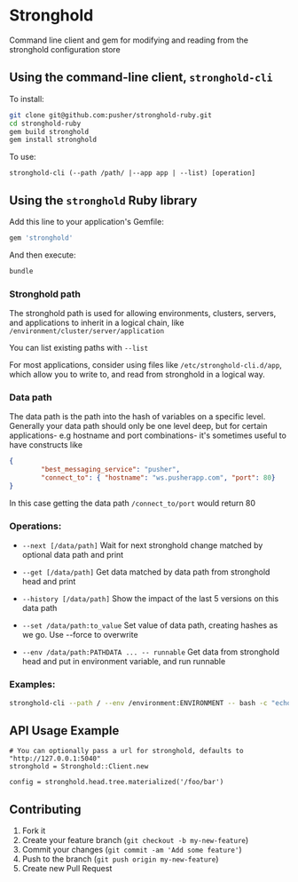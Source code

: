 # Stronghold

Command line client and gem for modifying and reading from the stronghold configuration store

## Using the command-line client, `stronghold-cli`

To install:

````bash
git clone git@github.com:pusher/stronghold-ruby.git
cd stronghold-ruby
gem build stronghold
gem install stronghold
````

To use:

````
stronghold-cli (--path /path/ |--app app | --list) [operation]
````

## Using the `stronghold` Ruby library

Add this line to your application's Gemfile:

````ruby
gem 'stronghold'
````

And then execute:

````bash
bundle
````

### Stronghold path

The stronghold path is used for allowing environments, clusters, servers, and applications to inherit in a logical chain, like `/environment/cluster/server/application`

You can list existing paths with `--list`

For most applications, consider using files like `/etc/stronghold-cli.d/app`, which allow you to write to, and read from stronghold in a logical way.

### Data path

The data path is the path into the hash of variables on a specific level.
Generally your data path should only be one level deep, but for certain applications- e.g hostname and port combinations- it's sometimes useful to have constructs like

````json
{
        "best_messaging_service": "pusher",
        "connect_to": { "hostname": "ws.pusherapp.com", "port": 80}
}
````

In this case getting the data path `/connect_to/port` would return 80

### Operations:

- `--next [/data/path]`
  Wait for next stronghold change matched by optional data path and print

- `--get [/data/path]`
  Get data matched by data path from stronghold head and print

- `--history [/data/path]`
  Show the impact of the last 5 versions on this data path

- `--set /data/path:to_value`
  Set value of data path, creating hashes as we go. Use --force to overwrite

- `--env /data/path:PATHDATA ... -- runnable`
  Get data from stronghold head and put in environment variable, and run runnable

### Examples:

````bash
stronghold-cli --path / --env /environment:ENVIRONMENT -- bash -c "echo $ENVIRONMENT"
````

## API Usage Example

    # You can optionally pass a url for stronghold, defaults to "http://127.0.0.1:5040"
    stronghold = Stronghold::Client.new

    config = stronghold.head.tree.materialized('/foo/bar')

## Contributing

1. Fork it
2. Create your feature branch (`git checkout -b my-new-feature`)
3. Commit your changes (`git commit -am 'Add some feature'`)
4. Push to the branch (`git push origin my-new-feature`)
5. Create new Pull Request
